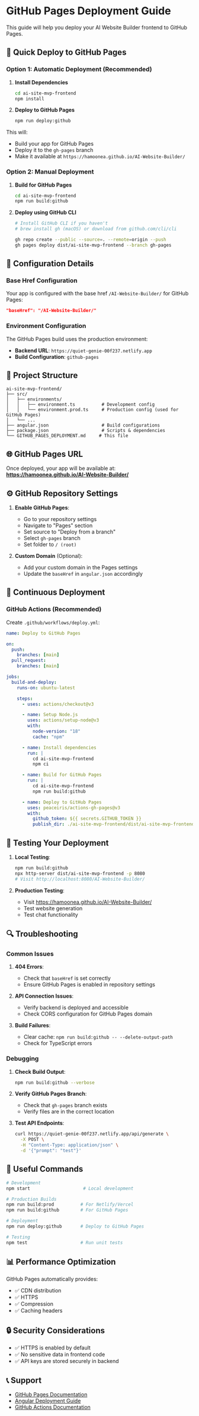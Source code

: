 # GitHub Pages Deployment Guide

This guide will help you deploy your AI Website Builder frontend to GitHub Pages.

## 🚀 Quick Deploy to GitHub Pages

### Option 1: Automatic Deployment (Recommended)

1. **Install Dependencies**

   ```bash
   cd ai-site-mvp-frontend
   npm install
   ```

2. **Deploy to GitHub Pages**
   ```bash
   npm run deploy:github
   ```

This will:

- Build your app for GitHub Pages
- Deploy it to the `gh-pages` branch
- Make it available at `https://hamoonea.github.io/AI-Website-Builder/`

### Option 2: Manual Deployment

1. **Build for GitHub Pages**

   ```bash
   cd ai-site-mvp-frontend
   npm run build:github
   ```

2. **Deploy using GitHub CLI**

   ```bash
   # Install GitHub CLI if you haven't
   # brew install gh (macOS) or download from github.com/cli/cli

   gh repo create --public --source=. --remote=origin --push
   gh pages deploy dist/ai-site-mvp-frontend --branch gh-pages
   ```

## 🔧 Configuration Details

### Base Href Configuration

Your app is configured with the base href `/AI-Website-Builder/` for GitHub Pages:

```json
"baseHref": "/AI-Website-Builder/"
```

### Environment Configuration

The GitHub Pages build uses the production environment:

- **Backend URL**: `https://quiet-genie-00f237.netlify.app`
- **Build Configuration**: `github-pages`

## 📁 Project Structure

```
ai-site-mvp-frontend/
├── src/
│   ├── environments/
│   │   ├── environment.ts          # Development config
│   │   └── environment.prod.ts     # Production config (used for GitHub Pages)
│   └── ...
├── angular.json                    # Build configurations
├── package.json                    # Scripts & dependencies
└── GITHUB_PAGES_DEPLOYMENT.md     # This file
```

## 🌐 GitHub Pages URL

Once deployed, your app will be available at:
**https://hamoonea.github.io/AI-Website-Builder/**

## ⚙️ GitHub Repository Settings

1. **Enable GitHub Pages**:

   - Go to your repository settings
   - Navigate to "Pages" section
   - Set source to "Deploy from a branch"
   - Select `gh-pages` branch
   - Set folder to `/ (root)`

2. **Custom Domain** (Optional):
   - Add your custom domain in the Pages settings
   - Update the `baseHref` in `angular.json` accordingly

## 🔄 Continuous Deployment

### GitHub Actions (Recommended)

Create `.github/workflows/deploy.yml`:

```yaml
name: Deploy to GitHub Pages

on:
  push:
    branches: [main]
  pull_request:
    branches: [main]

jobs:
  build-and-deploy:
    runs-on: ubuntu-latest

    steps:
      - uses: actions/checkout@v3

      - name: Setup Node.js
        uses: actions/setup-node@v3
        with:
          node-version: "18"
          cache: "npm"

      - name: Install dependencies
        run: |
          cd ai-site-mvp-frontend
          npm ci

      - name: Build for GitHub Pages
        run: |
          cd ai-site-mvp-frontend
          npm run build:github

      - name: Deploy to GitHub Pages
        uses: peaceiris/actions-gh-pages@v3
        with:
          github_token: ${{ secrets.GITHUB_TOKEN }}
          publish_dir: ./ai-site-mvp-frontend/dist/ai-site-mvp-frontend
```

## 🧪 Testing Your Deployment

1. **Local Testing**:

   ```bash
   npm run build:github
   npx http-server dist/ai-site-mvp-frontend -p 8080
   # Visit http://localhost:8080/AI-Website-Builder/
   ```

2. **Production Testing**:
   - Visit https://hamoonea.github.io/AI-Website-Builder/
   - Test website generation
   - Test chat functionality

## 🔍 Troubleshooting

### Common Issues

1. **404 Errors**:

   - Check that `baseHref` is set correctly
   - Ensure GitHub Pages is enabled in repository settings

2. **API Connection Issues**:

   - Verify backend is deployed and accessible
   - Check CORS configuration for GitHub Pages domain

3. **Build Failures**:
   - Clear cache: `npm run build:github -- --delete-output-path`
   - Check for TypeScript errors

### Debugging

1. **Check Build Output**:

   ```bash
   npm run build:github --verbose
   ```

2. **Verify GitHub Pages Branch**:

   - Check that `gh-pages` branch exists
   - Verify files are in the correct location

3. **Test API Endpoints**:
   ```bash
   curl https://quiet-genie-00f237.netlify.app/api/generate \
     -X POST \
     -H "Content-Type: application/json" \
     -d '{"prompt": "test"}'
   ```

## 🔗 Useful Commands

```bash
# Development
npm start                    # Local development

# Production Builds
npm run build:prod          # For Netlify/Vercel
npm run build:github        # For GitHub Pages

# Deployment
npm run deploy:github       # Deploy to GitHub Pages

# Testing
npm test                    # Run unit tests
```

## 📊 Performance Optimization

GitHub Pages automatically provides:

- ✅ CDN distribution
- ✅ HTTPS
- ✅ Compression
- ✅ Caching headers

## 🔒 Security Considerations

- ✅ HTTPS is enabled by default
- ✅ No sensitive data in frontend code
- ✅ API keys are stored securely in backend

## 📞 Support

- [GitHub Pages Documentation](https://pages.github.com/)
- [Angular Deployment Guide](https://angular.io/guide/deployment)
- [GitHub Actions Documentation](https://docs.github.com/en/actions)
